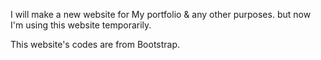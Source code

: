 I will make a new website for My portfolio & any other purposes.
but now I'm using this website temporarily.

This website's codes are from Bootstrap.
